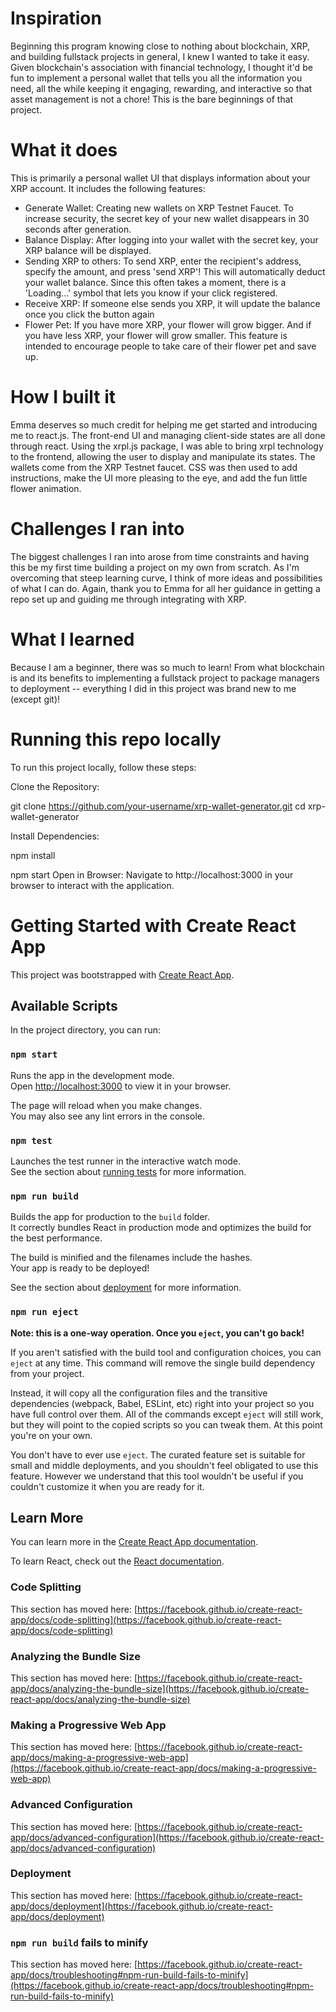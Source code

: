 # Inspiration
Beginning this program knowing close to nothing about blockchain, XRP, and building fullstack projects in general, I knew I wanted to take it easy. Given blockchain's association with financial technology, I thought it'd be fun to implement a personal wallet that tells you all the information you need, all the while keeping it engaging, rewarding, and interactive so that asset management is not a chore! This is the bare beginnings of that project.

# What it does
This is primarily a personal wallet UI that displays information about your XRP account. It includes the following features:
- Generate Wallet: Creating new wallets on XRP Testnet Faucet. To increase security, the secret key of your new wallet disappears in 30 seconds after generation. 
- Balance Display: After logging into your wallet with the secret key, your XRP balance will be displayed.
- Sending XRP to others: To send XRP, enter the recipient's address, specify the amount, and press 'send XRP'! This will automatically deduct your wallet balance. Since this often takes a moment, there is a 'Loading...' symbol that lets you know if your click registered. 
- Receive XRP: If someone else sends you XRP, it will update the balance once you click the button again
- Flower Pet: If you have more XRP, your flower will grow bigger. And if you have less XRP, your flower will grow smaller. This feature is intended to encourage people to take care of their flower pet and save up. 


# How I built it
Emma deserves so much credit for helping me get started and introducing me to react.js.
The front-end UI and managing client-side states are all done through react. Using the xrpl.js package, I was able to bring xrpl technology to the frontend, allowing the user to display and manipulate its states. The wallets come from the XRP Testnet faucet. CSS was then used to add instructions, make the UI more pleasing to the eye, and add the fun little flower animation. 
# Challenges I ran into
The biggest challenges I ran into arose from time constraints and having this be my first time building a project on my own from scratch. As I'm overcoming that steep learning curve, I think of more ideas and possibilities of what I can do. 
Again, thank you to Emma for all her guidance in getting a repo set up and guiding me through integrating with XRP. 
# What I learned
Because I am a beginner, there was so much to learn! From what blockchain is and its benefits to implementing a fullstack project to package managers to deployment -- everything I did in this project was brand new to me (except git)!

# Running this repo locally
To run this project locally, follow these steps:

Clone the Repository:

git clone https://github.com/your-username/xrp-wallet-generator.git
cd xrp-wallet-generator

Install Dependencies: 

npm install


npm start
Open in Browser: Navigate to http://localhost:3000 in your browser to interact with the application.

# Getting Started with Create React App

This project was bootstrapped with [Create React App](https://github.com/facebook/create-react-app).

## Available Scripts

In the project directory, you can run:

### `npm start`

Runs the app in the development mode.\
Open [http://localhost:3000](http://localhost:3000) to view it in your browser.

The page will reload when you make changes.\
You may also see any lint errors in the console.

### `npm test`

Launches the test runner in the interactive watch mode.\
See the section about [running tests](https://facebook.github.io/create-react-app/docs/running-tests) for more information.

### `npm run build`

Builds the app for production to the `build` folder.\
It correctly bundles React in production mode and optimizes the build for the best performance.

The build is minified and the filenames include the hashes.\
Your app is ready to be deployed!

See the section about [deployment](https://facebook.github.io/create-react-app/docs/deployment) for more information.

### `npm run eject`

**Note: this is a one-way operation. Once you `eject`, you can't go back!**

If you aren't satisfied with the build tool and configuration choices, you can `eject` at any time. This command will remove the single build dependency from your project.

Instead, it will copy all the configuration files and the transitive dependencies (webpack, Babel, ESLint, etc) right into your project so you have full control over them. All of the commands except `eject` will still work, but they will point to the copied scripts so you can tweak them. At this point you're on your own.

You don't have to ever use `eject`. The curated feature set is suitable for small and middle deployments, and you shouldn't feel obligated to use this feature. However we understand that this tool wouldn't be useful if you couldn't customize it when you are ready for it.

## Learn More

You can learn more in the [Create React App documentation](https://facebook.github.io/create-react-app/docs/getting-started).

To learn React, check out the [React documentation](https://reactjs.org/).

### Code Splitting

This section has moved here: [https://facebook.github.io/create-react-app/docs/code-splitting](https://facebook.github.io/create-react-app/docs/code-splitting)

### Analyzing the Bundle Size

This section has moved here: [https://facebook.github.io/create-react-app/docs/analyzing-the-bundle-size](https://facebook.github.io/create-react-app/docs/analyzing-the-bundle-size)

### Making a Progressive Web App

This section has moved here: [https://facebook.github.io/create-react-app/docs/making-a-progressive-web-app](https://facebook.github.io/create-react-app/docs/making-a-progressive-web-app)

### Advanced Configuration

This section has moved here: [https://facebook.github.io/create-react-app/docs/advanced-configuration](https://facebook.github.io/create-react-app/docs/advanced-configuration)

### Deployment

This section has moved here: [https://facebook.github.io/create-react-app/docs/deployment](https://facebook.github.io/create-react-app/docs/deployment)

### `npm run build` fails to minify

This section has moved here: [https://facebook.github.io/create-react-app/docs/troubleshooting#npm-run-build-fails-to-minify](https://facebook.github.io/create-react-app/docs/troubleshooting#npm-run-build-fails-to-minify)
